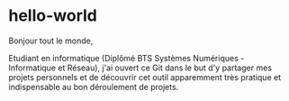# hello-world

Bonjour tout le monde,

Etudiant en informatique (Diplômé BTS Systèmes Numériques - Informatique et Réseau), j'ai ouvert ce Git dans le but d'y partager mes projets personnels et de découvrir cet outil apparemment très pratique et indispensable au bon déroulement de projets.
